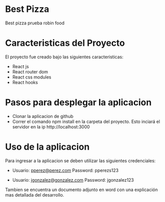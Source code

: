 # Best Pizza
Best pizza prueba robin food

# Caracteristicas del Proyecto
El proyecto fue creado bajo las siguientes caracteristicas:
  - React js
  - React router dom
  - React css modules
  - React hooks
  
# Pasos para desplegar la aplicacion
  - Clonar la aplicacion de github
  - Correr el comando npm install en la carpeta del proyecto. Esto inciará el servidor en la ip http://localhost:3000

# Uso de la aplicacion
Para ingresar a la aplicacion se deben utilizar las siguientes credenciales:
  
  - Usuario: pperez@perez.com 
    Password: pperezs123
    
  - Usuario: jgonzalez@gonzalez.com
    Password: jgonzalez123

Tambien se encuentra un documento adjunto en word con una explicación mas detallada del desarrollo. 
    
